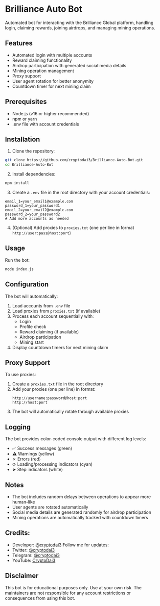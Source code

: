 # Brilliance Auto Bot

Automated bot for interacting with the Brilliance Global platform, handling login, claiming rewards, joining airdrops, and managing mining operations.

## Features

- Automated login with multiple accounts
- Reward claiming functionality
- Airdrop participation with generated social media details
- Mining operation management
- Proxy support
- User agent rotation for better anonymity
- Countdown timer for next mining claim

## Prerequisites

- Node.js (v16 or higher recommended)
- npm or yarn
- .env file with account credentials

## Installation

1. Clone the repository:
```bash
git clone https://github.com/cryptodai3/Brilliance-Auto-Bot.git
cd Brilliance-Auto-Bot
```

2. Install dependencies:
```bash
npm install
```

3. Create a `.env` file in the root directory with your account credentials:
```env
email_1=your_email1@example.com
password_1=your_password1
email_2=your_email2@example.com
password_2=your_password2
# Add more accounts as needed
```

4. (Optional) Add proxies to `proxies.txt` (one per line in format `http://user:pass@host:port`)

## Usage

Run the bot:
```bash
node index.js
```

## Configuration

The bot will automatically:
1. Load accounts from `.env` file
2. Load proxies from `proxies.txt` (if available)
3. Process each account sequentially with:
   - Login
   - Profile check
   - Reward claiming (if available)
   - Airdrop participation
   - Mining start
4. Display countdown timers for next mining claim

## Proxy Support

To use proxies:
1. Create a `proxies.txt` file in the root directory
2. Add your proxies (one per line) in format:
   ```
   http://username:password@host:port
   http://host:port
   ```
3. The bot will automatically rotate through available proxies

## Logging

The bot provides color-coded console output with different log levels:
- ✅ Success messages (green)
- ⚠ Warnings (yellow)
- ✗ Errors (red)
- ⟳ Loading/processing indicators (cyan)
- ➤ Step indicators (white)

## Notes

- The bot includes random delays between operations to appear more human-like
- User agents are rotated automatically
- Social media details are generated randomly for airdrop participation
- Mining operations are automatically tracked with countdown timers

## Credits:
- Developer: [@cryptodai3]([url](https://github.com/cryptodai3))
Follow me for updates:
- Twitter: [@cryptodai3]([url](https://x.com/cryptodai3))
- Telegram: [@cryptodai3]([url](https://t.me/cryptodai3))
- YouTube: [CryptoDai3]([url](https://www.youtube.com/channel/UCbMknjj8KlrCKmes9PYP7dQ))

## Disclaimer

This bot is for educational purposes only. Use at your own risk. The maintainers are not responsible for any account restrictions or consequences from using this bot.
